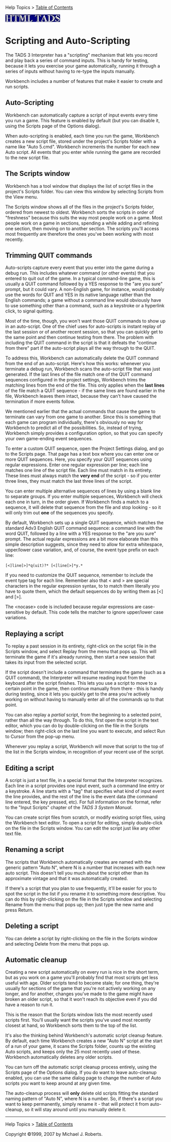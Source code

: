 Help Topics \> [Table of Contents](wbcont.htm)  
  

  
  
  
![](../htmltads.jpg)  

# Scripting and Auto-Scripting

  
  

The TADS 3 Interpreter has a "scripting" mechanism that lets you record
and play back a series of command inputs. This is handy for testing,
because it lets you exercise your game automatically, running it through
a series of inputs without having to re-type the inputs manually.

Workbench includes a number of features that make it easier to create
and run scripts.

## Auto-Scripting

Workbench can automatically capture a script of input events every time
you run a game. This feature is enabled by default (but you can disable
it, using the Scripts page of the Options dialog).

When auto-scripting is enabled, each time you run the game, Workbench
creates a new script file, stored under the project's Scripts folder
with a name like "Auto 5.cmd". Workbench increments the number for each
new Auto script. All events that you enter while running the game are
recorded to the new script file.

## The Scripts window

Workbench has a tool window that displays the list of script files in
the project's Scripts folder. You can view this window by selecting
Scripts from the View menu.

The Scripts window shows all of the files in the project's Scripts
folder, ordered from newest to oldest. Workbench sorts the scripts in
order of "freshness" because this suits the way most people work on a
game. Most people work on a game in sections, spending a while adding
and refining one section, then moving on to another section. The scripts
you'll access most frequently are therefore the ones you've been working
with most recently.

## Trimming QUIT commands

Auto-scripts capture every event that you enter into the game during a
debug run. This includes whatever command (or other events) that you
entered to quit out of the game. In a typical command-line game, this is
usually a QUIT command followed by a YES response to the "are you sure"
prompt, but it could vary. A non-English game, for instance, would
probably use the words for QUIT and YES in its native language rather
than the English commands; a game without a command line would obviously
have to use something other than a command, such as a keystroke or a
hyperlink click, to signal quitting.

Most of the time, though, you won't want those QUIT commands to show up
in an auto-script. One of the chief uses for auto-scripts is instant
replay of the last session or of another recent session, so that you can
quickly get to the same point and then continue testing from there. The
problem with including the QUIT command in the script is that it defeats
the "continue from there" part if the auto-script plays all the way
through to the QUIT.

To address this, Workbench can automatically delete the QUIT command
from the end of an auto-script. Here's how this works: whenever you
terminate a debug run, Workbench scans the auto-script file that was
just generated. If the last lines of the file match one of the QUIT
command sequences configured in the project settings, Workbench trims
the matching lines from the end of the file. This only applies when the
**last lines** of the file match a QUIT sequence - if the same lines are
found earlier in the file, Workbench leaves them intact, because they
can't have caused the termination if more events follow.

We mentioned earlier that the actual commands that cause the game to
terminate can vary from one game to another. Since this is something
that each game can program individually, there's obviously no way for
Workbench to predict all of the possibilities. So, instead of trying,
Workbench simply provides a configuration option, so that you can
specify your own game-ending event sequences.

To enter a custom QUIT sequence, open the Project Settings dialog, and
go to the Scripts page. That page has a text box where you can enter one
or more QUIT sequences. Here, you specify your QUIT sequences using
regular expressions. Enter one regular expression per line; each line
matches one line of the script file. Each line must match in its
entirety. These lines must always match the **very end** of the script -
so if you enter three lines, they must match the last three lines of the
script.

You can enter multiple alternative sequences of lines by using a blank
line to separate groups. If you enter multiple sequences, Workbench will
check each one in turn, in the order given. If Workbench finds a match
to a sequence, it will delete that sequence from the file and stop
looking - so it will only trim out **one** of the sequences you specify.

By default, Workbench sets up a single QUIT sequence, which matches the
standard Adv3 English QUIT command sequence: a command line with the
word QUIT, followed by a line with a YES response to the "are you sure"
prompt. The actual regular expressions are a bit more elaborate than
this simple description suggests, since they need to allow for extra
whitespace, upper/lower case variation, and, of course, the event type
prefix on each line:

` [<]line[>]*q(uit)?* [<]line[>]*y.* `

If you need to customize the QUIT sequence, remember to include the
event type tag for each line. Remember also that \< and \> are special
characters in the regular expression syntax, to to match them literally
you have to quote them, which the default sequences do by writing them
as \[\<\] and \[\>\].

The \<nocase\> code is included because regular expressions are
case-sensitive by default. This code tells the matcher to ignore
upper/lower case variations.

## Replaying a script

To replay a past session in its entirety, right-click on the script file
in the Scripts window, and select Replay from the menu that pops up.
This will terminate the game if it's already running, then start a new
session that takes its input from the selected script.

If the script doesn't include a command that terminates the game (such
as a QUIT command), the Interpreter will resume reading input from the
keyboard after the script finishes. This lets you use a script to move
to a certain point in the game, then continue manually from there - this
is handy during testing, since it lets you quickly get to the area
you're actively working on without having to manually enter all of the
commands up to that point.

You can also replay a *partial* script, from the beginning to a selected
point, rather than all the way through. To do this, first open the
script in the text editor, which you can do by double-clicking on the
file in the Scripts window; then right-click on the last line you want
to execute, and select Run to Cursor from the pop-up menu.

Whenever you replay a script, Workbench will move that script to the top
of the list in the Scripts window, in recognition of your recent use of
the script.

## Editing a script

A script is just a text file, in a special format that the Interpreter
recognizes. Each line in a script provides one input event, such a
command line entry or a keystroke. A line starts with a "tag" that
specifies what kind of input event the line provides, and the rest of
the line is the event data (the command line entered, the key pressed,
etc). For full information on the format, refer to the "Input Scripts"
chapter of the *TADS 3 System Manual*.

You can create script files from scratch, or modify existing script
files, using the Workbench text editor. To open a script for editing,
simply double-click on the file in the Scripts window. You can edit the
script just like any other text file.

## Renaming a script

The scripts that Workbench automatically creates are named with the
generic pattern "Auto N", where N is a number that increases with each
new auto script. This doesn't tell you much about the script other than
its approximate vintage and that it was automatically created.

If there's a script that you plan to use frequently, it'll be easier for
you to spot the script in the list if you rename it to something more
descriptive. You can do this by right-clicking on the file in the
Scripts window and selecting Rename from the menu that pops up; then
just type the new name and press Return.

## Deleting a script

You can delete a script by right-clicking on the file in the Scripts
window and selecting Delete from the menu that pops up.

## Automatic cleanup

Creating a new script automatically on every run is nice in the short
term, but as you work on a game you'll probably find that most scripts
get less useful with age. Older scripts tend to become stale; for one
thing, they're usually for sections of the game that you're not actively
working on any longer, and for another, changes you've made to the game
might have broken an older script, so that it won't reach its objective
even if you did have a reason to run it.

This is the reason that the Scripts window lists the most recently used
scripts first. You'll usually want the scripts you've used most recently
closest at hand, so Workbench sorts them to the top of the list.

It's also the thinking behind Workbench's automatic script cleanup
feature. By default, each time Workbench creates a new "Auto N" script
at the start of a run of your game, it scans the Scripts folder, counts
up the existing Auto scripts, and keeps only the 25 most recently used
of these. Workbench automatically deletes any older scripts.

You can turn off the automatic script cleanup process entirely, using
the Scripts page of the Options dialog. If you do want to leave
auto-cleanup enabled, you can use the same dialog page to change the
number of Auto scripts you want to keep around at any given time.

The auto-cleanup process will **only** delete old scripts fitting the
standard naming pattern of "Auto N", where N is a number. So, if there's
a script you want to keep permanently, simply rename it - that will
protect it from auto-cleanup, so it will stay around until you manually
delete it.  
  
  
  
  

------------------------------------------------------------------------

  
Help Topics \> [Table of Contents](wbcont.htm)  
  
Copyright ©1999, 2007 by Michael J. Roberts.

